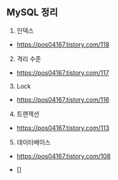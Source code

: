 ## MySQL 정리
1. 인덱스
- https://pos04167.tistory.com/118

2. 격리 수준
- https://pos04167.tistory.com/117

3. Lock
- https://pos04167.tistory.com/116

4. 트랜잭션
- https://pos04167.tistory.com/113

5. 데이터베이스
- https://pos04167.tistory.com/108

- []
